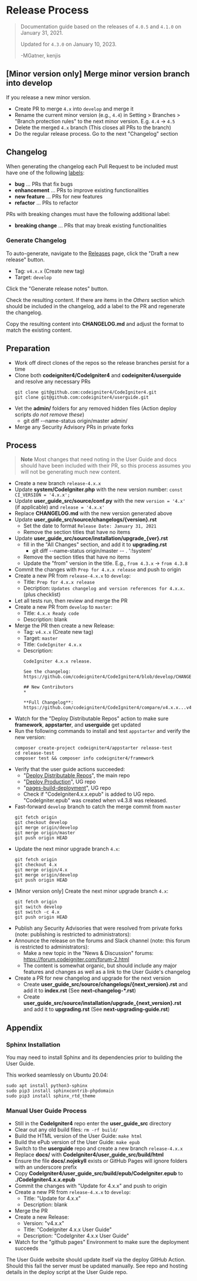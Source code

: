 # Release Process

> Documentation guide based on the releases of `4.0.5` and `4.1.0` on January 31, 2021.
>
> Updated for `4.3.0` on January 10, 2023.
>
> -MGatner, kenjis

## [Minor version only] Merge minor version branch into develop

If you release a new minor version.

* Create PR to merge `4.x` into `develop` and merge it
* Rename the current minor version (e.g., `4.4`) in Setting > Branches >
  "Branch protection rules" to the next minor version. E.g. `4.4` → `4.5`
* Delete the merged `4.x` branch (This closes all PRs to the branch)
* Do the regular release process. Go to the next "Changelog" section

## Changelog

When generating the changelog each Pull Request to be included must have one of
the following [labels](https://github.com/codeigniter4/CodeIgniter4/labels):
- **bug** ... PRs that fix bugs
- **enhancement** ... PRs to improve existing functionalities
- **new feature** ... PRs for new features
- **refactor** ... PRs to refactor

PRs with breaking changes must have the following additional label:
- **breaking change** ... PRs that may break existing functionalities

### Generate Changelog

To auto-generate, navigate to the
[Releases](https://github.com/codeigniter4/CodeIgniter4/releases) page,
click the "Draft a new release" button.

* Tag: `v4.x.x` (Create new tag)
* Target: `develop`

Click the "Generate release notes" button.

Check the resulting content. If there are items in the *Others* section which
should be included in the changelog, add a label to the PR and regenerate
the changelog.

Copy the resulting content into **CHANGELOG.md** and adjust the format to match
the existing content.

## Preparation

* Work off direct clones of the repos so the release branches persist for a time
* Clone both **codeigniter4/CodeIgniter4** and **codeigniter4/userguide** and
  resolve any necessary PRs
    ```console
    git clone git@github.com:codeigniter4/CodeIgniter4.git
    git clone git@github.com:codeigniter4/userguide.git
    ```
* Vet the **admin/** folders for any removed hidden files (Action deploy scripts
  *do not remove these*)
  * git diff --name-status origin/master admin/
* Merge any Security Advisory PRs in private forks

## Process

> **Note** Most changes that need noting in the User Guide and docs should have
> been included with their PR, so this process assumes you will not be
> generating much new content.

* Create a new branch `release-4.x.x`
* Update **system/CodeIgniter.php** with the new version number:
  `const CI_VERSION = '4.x.x';`
* Update **user_guide_src/source/conf.py** with the new `version = '4.x'` (if applicable)
  and `release = '4.x.x'`
* Replace **CHANGELOG.md** with the new version generated above
* Update **user_guide_src/source/changelogs/{version}.rst**
  * Set the date to format `Release Date: January 31, 2021`
  * Remove the section titles that have no items
* Update **user_guide_src/source/installation/upgrade_{ver}.rst**
  * fill in the "All Changes" section, and add it to **upgrading.rst**
    * git diff --name-status origin/master -- . ':!system'
  * Remove the section titles that have no items
  * Update the "from" version in the title. E.g., `from 4.3.x` → `from 4.3.8`
* Commit the changes with `Prep for 4.x.x release` and push to origin
* Create a new PR from `release-4.x.x` to `develop`:
  * Title: `Prep for 4.x.x release`
  * Decription: `Updates changelog and version references for 4.x.x.` (plus checklist)
* Let all tests run, then review and merge the PR
* Create a new PR from `develop` to `master`:
  * Title: `4.x.x Ready code`
  * Description: blank
* Merge the PR then create a new Release:
  * Tag: `v4.x.x` (Create new tag)
  * Target: `master`
  * Title: `CodeIgniter 4.x.x`
  * Description:
    ```
    CodeIgniter 4.x.x release.

    See the changelog: https://github.com/codeigniter4/CodeIgniter4/blob/develop/CHANGELOG.md

    ## New Contributors
    *

    **Full Changelog**: https://github.com/codeigniter4/CodeIgniter4/compare/v4.x.x...v4.x.x
    ```
* Watch for the "Deploy Distributable Repos" action to make sure **framework**,
  **appstarter**, and **userguide** get updated
* Run the following commands to install and test `appstarter` and verify the new
  version:
    ```console
    composer create-project codeigniter4/appstarter release-test
    cd release-test
    composer test && composer info codeigniter4/framework
    ```
* Verify that the user guide actions succeeded:
  * "[Deploy Distributable Repos](https://github.com/codeigniter4/CodeIgniter4/actions/workflows/deploy-distributables.yml)", the main repo
  * "[Deploy Production](https://github.com/codeigniter4/userguide/actions/workflows/deploy.yml)", UG repo
  * "[pages-build-deployment](https://github.com/codeigniter4/userguide/actions/workflows/pages/pages-build-deployment)", UG repo
  * Check if "CodeIgniter4.x.x.epub" is added to UG repo. "CodeIgniter.epub" was
    created when v4.3.8 was released.
* Fast-forward `develop` branch to catch the merge commit from `master`
    ```console
    git fetch origin
    git checkout develop
    git merge origin/develop
    git merge origin/master
    git push origin HEAD
    ```
* Update the next minor upgrade branch `4.x`:
    ```console
    git fetch origin
    git checkout 4.x
    git merge origin/4.x
    git merge origin/develop
    git push origin HEAD
    ```
* [Minor version only] Create the next minor upgrade branch `4.x`:
    ```console
    git fetch origin
    git switch develop
    git switch -c 4.x
    git push origin HEAD
    ```
* Publish any Security Advisories that were resolved from private forks
  (note: publishing is restricted to administrators):
* Announce the release on the forums and Slack channel
  (note: this forum is restricted to administrators):
  * Make a new topic in the "News & Discussion" forums:
    https://forum.codeigniter.com/forum-2.html
  * The content is somewhat organic, but should include any major features and
    changes as well as a link to the User Guide's changelog
* Create a PR for new changelog and upgrade for the next version
  * Create **user_guide_src/source/changelogs/{next_version}.rst** and add it to
    **index.rst** (See **next-changelog-*.rst**)
  * Create **user_guide_src/source/installation/upgrade_{next_version}.rst** and add it to
    **upgrading.rst** (See **next-upgrading-guide.rst**)

## Appendix

### Sphinx Installation

You may need to install Sphinx and its dependencies prior to building the User
Guide.

This worked seamlessly on Ubuntu 20.04:
```console
sudo apt install python3-sphinx
sudo pip3 install sphinxcontrib-phpdomain
sudo pip3 install sphinx_rtd_theme
```

### Manual User Guide Process

* Still in the **CodeIgniter4** repo enter the **user_guide_src** directory
* Clear out any old build files: `rm -rf build/`
* Build the HTML version of the User Guide: `make html`
* Build the ePub version of the User Guide: `make epub`
* Switch to the **userguide** repo and create a new branch `release-4.x.x`
* Replace **docs/** with **CodeIgniter4/user_guide_src/build/html**
* Ensure the file **docs/.nojekyll** exists or GitHub Pages will ignore folders
  with an underscore prefix
* Copy **CodeIgniter4/user_guide_src/build/epub/CodeIgniter.epub** to
  **./CodeIgniter4.x.x.epub**
* Commit the changes with "Update for 4.x.x" and push to origin
* Create a new PR from `release-4.x.x` to `develop`:
  * Title: "Update for 4.x.x"
  * Description: blank
* Merge the PR
* Create a new Release:
  * Version: "v4.x.x"
  * Title: "CodeIgniter 4.x.x User Guide"
  * Description: "CodeIgniter 4.x.x User Guide"
* Watch for the "github pages" Environment to make sure the deployment succeeds

The User Guide website should update itself via the deploy GitHub Action. Should
this fail the server must be updated manually. See repo and hosting details in
the deploy script at the User Guide repo.
